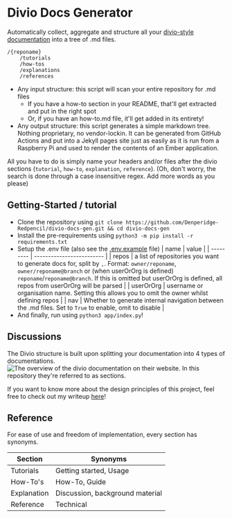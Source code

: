 # Divio Docs Generator

Automatically collect, aggregate and structure all your [divio-style documentation](https://documentation.divio.com/) into a tree of .md files.
```
/{reponame}
    /tutorials
    /how-tos
    /explanations
    /references
```

- Any input structure: this script will scan your entire repository for .md files
    - If you have a how-to section in your README, that'll get extracted and put in the right spot
    - Or, if you have an how-to.md file, it'll get added in its entirety!
- Any output structure: this script generates a simple markdown tree. Nothing proprietary, no vendor-lockin. It can be generated from GitHub Actions and put into a Jekyll pages site just as easily as it is run from a Raspberry Pi and used to render the contents of an Ember application.

All you have to do is simply name your headers and/or files after the divio sections (`tutorial`, `how-to`, `explanation`, `reference`). (Oh, don't worry, the search is done through a case insensitive regex. Add more words as you please) 

## Getting-Started / tutorial
- Clone the repository using `git clone https://github.com/Denperidge-Redpencil/divio-docs-gen.git && cd divio-docs-gen`
- Install the pre-requirements using `python3 -m pip install -r requirements.txt`
- Setup the .env file (also see the [.env.example](.env.example) file)
    |   name    | value                     |
    | --------- | ------------------------- |
    | repos     | a list of repositories you want to generate docs for, split by `,`. Format: `owner/reponame`, `owner/reponame@branch` or (when userOrOrg is defined) `reponame`/`reponame@branch`. If this is omitted but userOrOrg is defined, all repos from userOrOrg will be parsed |
    | userOrOrg | username or organisation name. Setting this allows you to omit the owner whilst defining repos |
    | nav       | Whether to generate internal navigation between the .md files. Set to `True` to enable, omit to disable |
- And finally, run using `python3 app/index.py`!


## Discussions
The Divio structure is built upon splitting your documentation into 4 types of documentations. ![The overview of the divio documentation on their website](https://documentation.divio.com/_images/overview.png). In this repository they're referred to as sections.


If you want to know more about the design principles of this project, feel free to check out my writeup [here](https://github.com/Denperidge-Redpencil/Learning.md/blob/main/Notes/docs.md#design-principles)!


## Reference
For ease of use and freedom of implementation, every section has synonyms.

| Section       | Synonyms                        |
| ------------- | ------------------------------- |
| Tutorials     | Getting started, Usage          |
| How-To's      | How-To, Guide                   |
| Explanation   | Discussion, background material | 
| Reference     | Technical                       |


